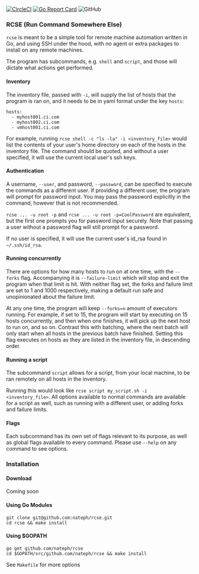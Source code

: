 [![CircleCI](https://circleci.com/gh/circleci/circleci-docs.svg?style=shield)](https://circleci.com/gh/nateph/rcse) [![Go Report Card](https://goreportcard.com/badge/github.com/nateph/rcse)](https://goreportcard.com/report/github.com/nateph/rcse ) ![GitHub](https://img.shields.io/github/license/nateph/rcse)
### RCSE (Run Command Somewhere Else)
`rcse` is meant to be a simple tool for remote machine automation written in Go, and using SSH under the hood, with no agent or extra packages to install on any remote machines.

The program has subcommands, e.g. `shell` and `script`, and those will dictate what actions get performed.
#### Inventory
The inventory file, passed with `-i`, will supply the list of hosts that the program is ran on, and it needs to be in yaml format under the key `hosts`:

```
hosts:
  - myhost001.ci.com
  - myhost002.ci.com
  - vmhost001.ci.com
```

For example, running `rcse shell -c "ls -la" -i <inventory_file>` would list the contents of your user's home directory on each of the hosts in the inventory file. The command should be quoted, and without a user specified, it will use the current local user's ssh keys. 

#### Authentication 
A username, `--user`, and password, `--password`, can be specified to execute the commands as a different user.
If providing a different user, the program will prompt for password input. You may pass the password explicitly in the command, however that is not recommended.

`rcse ... -u root -p` and `rcse ... -u root -p=CoolPassword` are equivalent, but the first one prompts you for password input securely. Note that passing a user without a password flag will still prompt for a password.

If no user is specified, it will use the current user's id_rsa found in `~/.ssh/id_rsa`.

#### Running concurrently 
There are options for how many hosts to run on at one time, with the `--forks` flag. Accompanying it is `--failure-limit` which will stop and exit the program when that limit is hit. With neither flag set, the forks and failure limit are set to 1 and 1000 respectively, making a default run safe and unopinionated about the failure limit.

At any one time, the program will keep `--forks=n` amount of executors running. For example, if set to 15, the program will start by executing on 15 hosts concurrently, and then when one finishes, it will pick up the next host to run on, and so on. Contrast this with batching, where the next batch will only start when all hosts in the previous batch have finished. Setting this flag executes on hosts as they are listed in the inventory file, in descending order.

#### Running a script
The subcommand `script` allows for a script, from your local machine, to be ran remotely on all hosts in the inventory.

Running this would look like `rcse script my_script.sh -i <inventory_file>`. All options available to normal commands are available for a script as well, such as running with a different user, or adding forks and failure limits.

#### Flags
Each subcommand has its own set of flags relevant to its purpose, as well as global flags available to every command.
Please use `--help` on any command to see options.

### Installation 
#### Download
Coming soon 
#### Using Go Modules
```
git clone git@github.com:nateph/rcse.git
cd rcse && make install
```
#### Using $GOPATH
```
go get github.com/nateph/rcse
cd $GOPATH/src/github.com/nateph/rcse && make install
```
See `Makefile` for more options